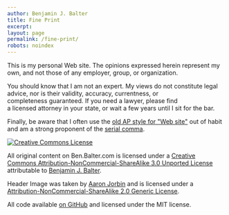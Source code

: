 ```yaml
---
author: Benjamin J. Balter
title: Fine Print
excerpt:
layout: page
permalink: /fine-print/
robots: noindex
---
```


This is my personal Web site. The opinions expressed herein represent my own, and not those of any employer, group, or organization.

You should know that I am not an expert. My views do not constitute legal advice, nor is their validity, accuracy, currentness, or completeness guaranteed. If you need a lawyer, please find a licensed attorney in your state, or wait a few years until I sit for the bar.

Finally, be aware that I often use the [old AP style for "Web site"](http://twitter.com/#!/APStylebook/status/12296505018) out of habit and am a strong proponent of the [serial comma](http://en.wikipedia.org/wiki/Serial_comma).

<a rel="license" href="http://creativecommons.org/licenses/by-nc-sa/3.0/"><img class="aligncenter" style="border-width: 0;" src="http://i.creativecommons.org/l/by-nc-sa/3.0/88x31.png" alt="Creative Commons License" /></a>

All original content on Ben.Balter.com is licensed under a <a rel="license" href="http://creativecommons.org/licenses/by-nc-sa/3.0/">Creative Commons Attribution-NonCommercial-ShareAlike 3.0 Unported License</a> attributable to <a rel="cc:attributionURL" href="http://ben.balter.com">Benjamin J. Balter</a>.

Header Image was taken by <a href="http://aaron.jorb.in">Aaron Jorbin</a> and is licensed under a <a href="http://creativecommons.org/licenses/by-nc-sa/2.0/">Attribution-NonCommercial-ShareAlike 2.0 Generic License</a>.

All code available [on GitHub](https://github.com/benbalter/benbalter.github.com) and licensed under the MIT license.